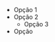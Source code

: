 * Opção 1
* Opção 2
    * Opção 3
* Opção

<!-- A organização no editor de código afeta também no resultado final do site (característica da linguagem) -->